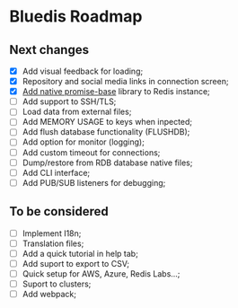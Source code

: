 # Bluedis Roadmap

## Next changes

- [x] Add visual feedback for loading;
- [x] Repository and social media links in connection screen;
- [x] [Add native promise-base](https://github.com/luin/ioredis#plugging-in-your-own-promises-library) library to Redis instance;
- [ ] Add support to SSH/TLS;
- [ ] Load data from external files;
- [ ] Add MEMORY USAGE to keys when inpected;
- [ ] Add flush database functionality (FLUSHDB);
- [ ] Add option for monitor (logging);
- [ ] Add custom timeout for connections;
- [ ] Dump/restore from RDB database native files;
- [ ] Add CLI interface;
- [ ] Add PUB/SUB listeners for debugging;

## To be considered

- [ ] Implement I18n;
- [ ] Translation files;
- [ ] Add a quick tutorial in help tab;
- [ ] Add suport to export to CSV;
- [ ] Quick setup for AWS, Azure, Redis Labs...;
- [ ] Suport to clusters;
- [ ] Add webpack;
